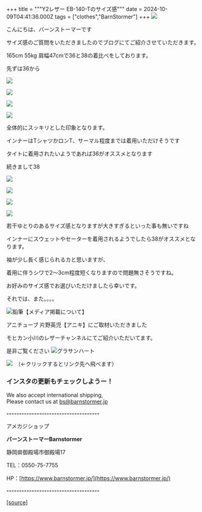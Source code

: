 +++
title = """Y2レザー EB-140-Tのサイズ感"""
date = 2024-10-09T04:41:36.000Z
tags = ["clothes","BarnStormer"]
+++
[![](https://stat.ameba.jp/user_images/20231023/16/barnstormer-go/b2/03/p/o0420015015354743273.png)](https://ameblo.jp/barnstormer-go/entry-12825670498.html)

こんにちは、バーンストーマーです

サイズ感のご質問をいただきましたのでブログにてご紹介させていただきます。

165cm 55kg 肩幅47cmで36と38の着比べをしております。

先ずは36から

[![](https://stat.ameba.jp/user_images/20241009/13/barnstormer-go/83/b9/j/o0500075015495836150.jpg)](https://stat.ameba.jp/user_images/20241009/13/barnstormer-go/83/b9/j/o0500075015495836150.jpg)

[![](https://stat.ameba.jp/user_images/20241009/13/barnstormer-go/9e/8f/j/o0500075015495836154.jpg)](https://stat.ameba.jp/user_images/20241009/13/barnstormer-go/9e/8f/j/o0500075015495836154.jpg)

[![](https://stat.ameba.jp/user_images/20241009/13/barnstormer-go/34/30/j/o0500075015495836156.jpg)](https://stat.ameba.jp/user_images/20241009/13/barnstormer-go/34/30/j/o0500075015495836156.jpg)

[![](https://stat.ameba.jp/user_images/20241009/13/barnstormer-go/c6/2e/j/o0500075015495836159.jpg)](https://stat.ameba.jp/user_images/20241009/13/barnstormer-go/c6/2e/j/o0500075015495836159.jpg)

全体的にスッキリとした印象となります。

インナーはTシャツかロンT、サーマル程度までは着用いただけそうです

タイトに着用されたいようであれば36がオススメとなります

続きまして38

[![](https://stat.ameba.jp/user_images/20241009/13/barnstormer-go/98/83/j/o0500075015495836162.jpg)](https://stat.ameba.jp/user_images/20241009/13/barnstormer-go/98/83/j/o0500075015495836162.jpg)

[![](https://stat.ameba.jp/user_images/20241009/13/barnstormer-go/4f/9d/j/o0500075015495836163.jpg)](https://stat.ameba.jp/user_images/20241009/13/barnstormer-go/4f/9d/j/o0500075015495836163.jpg)

[![](https://stat.ameba.jp/user_images/20241009/13/barnstormer-go/05/1b/j/o0500075015495836165.jpg)](https://stat.ameba.jp/user_images/20241009/13/barnstormer-go/05/1b/j/o0500075015495836165.jpg)

[![](https://stat.ameba.jp/user_images/20241009/13/barnstormer-go/2d/63/j/o0500075015495836169.jpg)](https://stat.ameba.jp/user_images/20241009/13/barnstormer-go/2d/63/j/o0500075015495836169.jpg)

若干ゆとりのあるサイズ感となりますが大きすぎるといった事も無いですね

インナーにスウェットやセーターを着用されるようでしたら38がオススメとなります。

袖が少し長く感じられるカと思いますが、

着用に伴うシワで2～3cm程度短くなりますので問題無さそうですね。

お好みのサイズ感でお選びいただけましたら幸いです。

それでは、また。。。。

![鉛筆](https://stat100.ameba.jp/blog/ucs/img/char/char3/519.png)【メディア掲載について】

アニチューブ 片野英児【アニキ】にご取材いただきました

モヒカン小川のレザーチャンネルにてご紹介いただいてます。

是非ご覧ください ![グラサンハート](https://stat100.ameba.jp/blog/ucs/img/char/char3/148.png)

[![](https://stat.ameba.jp/user_images/20230412/16/barnstormer-go/6a/23/p/o0108010815269242493.png)](https://www.instagram.com/barnstormer_daily/)　（←クリックするとリンク先へ飛べます）

### インスタの更新もチェックしようー！

We also accept international shipping,  
Please contact us at bs@barnstormer.jp

**\-------------------------------------**

アメカジショップ

**バーンストーマーBarnstormer**

静岡県御殿場市御殿場17

TEL：0550-75-7755

HP：[https://www.barnstormer.jp/](https://www.barnstormer.jp/)

**\-------------------------------------**

[[source]](https://ameblo.jp/barnstormer-go/entry-12870600380.html)
